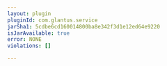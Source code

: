 ```yaml
---
layout: plugin
pluginId: com.glantus.service
jarSha1: 5cdbe6cd160014800ba8e342f3d1e12ed64e9220
isJarAvailable: true
error: NONE
violations: []

---
```

